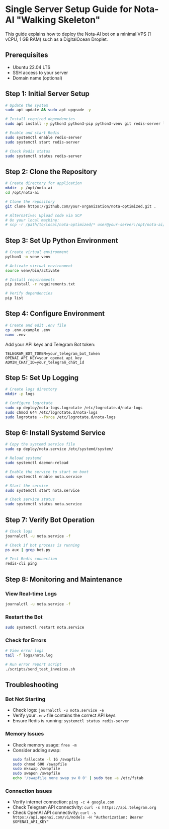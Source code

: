 # Single Server Setup Guide for Nota-AI "Walking Skeleton"

This guide explains how to deploy the Nota-AI bot on a minimal VPS (1 vCPU, 1 GB RAM) such as a DigitalOcean Droplet.

## Prerequisites

- Ubuntu 22.04 LTS
- SSH access to your server
- Domain name (optional)

## Step 1: Initial Server Setup

```bash
# Update the system
sudo apt update && sudo apt upgrade -y

# Install required dependencies
sudo apt install -y python3 python3-pip python3-venv git redis-server logrotate

# Enable and start Redis
sudo systemctl enable redis-server
sudo systemctl start redis-server

# Check Redis status
sudo systemctl status redis-server
```

## Step 2: Clone the Repository

```bash
# Create directory for application
mkdir -p /opt/nota-ai
cd /opt/nota-ai

# Clone the repository
git clone https://github.com/your-organization/nota-optimized.git .

# Alternative: Upload code via SCP
# On your local machine:
# scp -r /path/to/local/nota-optimized/* user@your-server:/opt/nota-ai/
```

## Step 3: Set Up Python Environment

```bash
# Create virtual environment
python3 -m venv venv

# Activate virtual environment
source venv/bin/activate

# Install requirements
pip install -r requirements.txt

# Verify dependencies
pip list
```

## Step 4: Configure Environment

```bash
# Create and edit .env file
cp .env.example .env
nano .env
```

Add your API keys and Telegram Bot token:

```
TELEGRAM_BOT_TOKEN=your_telegram_bot_token
OPENAI_API_KEY=your_openai_api_key
ADMIN_CHAT_ID=your_telegram_chat_id
```

## Step 5: Set Up Logging

```bash
# Create logs directory
mkdir -p logs

# Configure logrotate
sudo cp deploy/nota-logs.logrotate /etc/logrotate.d/nota-logs
sudo chmod 644 /etc/logrotate.d/nota-logs
sudo logrotate --force /etc/logrotate.d/nota-logs
```

## Step 6: Install Systemd Service

```bash
# Copy the systemd service file
sudo cp deploy/nota.service /etc/systemd/system/

# Reload systemd
sudo systemctl daemon-reload

# Enable the service to start on boot
sudo systemctl enable nota.service

# Start the service
sudo systemctl start nota.service

# Check service status
sudo systemctl status nota.service
```

## Step 7: Verify Bot Operation

```bash
# Check logs
journalctl -u nota.service -f

# Check if bot process is running
ps aux | grep bot.py

# Test Redis connection
redis-cli ping
```

## Step 8: Monitoring and Maintenance

### View Real-time Logs

```bash
journalctl -u nota.service -f
```

### Restart the Bot

```bash
sudo systemctl restart nota.service
```

### Check for Errors

```bash
# View error logs
tail -f logs/nota.log

# Run error report script
./scripts/send_test_invoices.sh
```

## Troubleshooting

### Bot Not Starting
- Check logs: `journalctl -u nota.service -e`
- Verify your `.env` file contains the correct API keys
- Ensure Redis is running: `systemctl status redis-server`

### Memory Issues
- Check memory usage: `free -m`
- Consider adding swap:
  ```bash
  sudo fallocate -l 1G /swapfile
  sudo chmod 600 /swapfile
  sudo mkswap /swapfile
  sudo swapon /swapfile
  echo '/swapfile none swap sw 0 0' | sudo tee -a /etc/fstab
  ```

### Connection Issues
- Verify internet connection: `ping -c 4 google.com`
- Check Telegram API connectivity: `curl -s https://api.telegram.org`
- Check OpenAI API connectivity: `curl -s https://api.openai.com/v1/models -H "Authorization: Bearer $OPENAI_API_KEY"`
